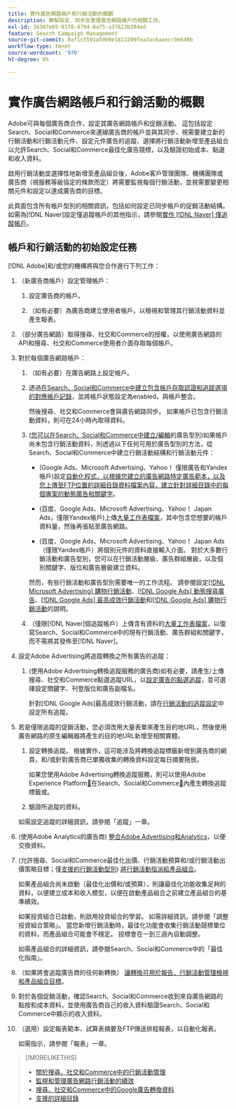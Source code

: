 ```yaml
---
title: 實作廣告網路帳戶和行銷活動的概觀
description: 瞭解設定、同步及管理廣告網路帳戶的相關工作。
exl-id: 36307e65-81f8-4794-8a75-a37623b294ed
feature: Search Campaign Management
source-git-commit: 0af1c5591a59b9e1813209fea3ac6aaecc0e649b
workflow-type: tm+mt
source-wordcount: '970'
ht-degree: 0%

---
```


# 實作廣告網路帳戶和行銷活動的概觀

Adobe可與每個廣告商合作，設定其廣告網路帳戶和促銷活動。 這包括設定Search、Social和Commerce來連線廣告商的帳戶並與其同步、視需要建立新的行銷活動和行銷活動元件、設定元件廣告的追蹤、選擇將行銷活動新增至產品組合以允許Search、Social和Commerce最佳化廣告競標，以及驗證初始成本、點選和收入資料。

啟用行銷活動並選擇性地新增至產品組合後，Adobe客戶管理團隊、機構團隊或廣告商（視服務等級協定的條款而定）將需要監視每個行銷活動，並視需要變更相關元件和設定以達成廣告商的目標。

此頁面包含所有帳戶型別的相關資訊，包括如何設定已同步帳戶的促銷活動結構。 如需為[!DNL Naver]設定僅追蹤帳戶的其他指示，請參閱[實作 [!DNL Naver] 僅追蹤帳戶](/help/search-social-commerce/campaign-management/naver-tracking-only-account-implement.md)。

## 帳戶和行銷活動的初始設定任務

[!DNL Adobe]和/或您的機構將與您合作進行下列工作：

1. （新廣告商帳戶）設定管理帳戶：

   1. 設定廣告商的帳戶。

   1. （如有必要）為廣告商建立使用者帳戶，以檢視和管理其行銷活動資料並產生報表。

1. （部分廣告網路）取得搜尋、社交和Commerce的授權，以使用廣告網路的API和搜尋、社交和Commerce使用者介面存取每個帳戶。

1. 對於每個廣告網路帳戶：

   1. （如有必要）在廣告網路上設定帳戶。

   1. 透過[在Search、Social和Commerce中建立包含帳戶存取認證和追蹤選項的對應帳戶記錄](/help/search-social-commerce/campaign-management/accounts/ad-network-account-manage.md#create-account)，並將帳戶狀態設定為enabled，與帳戶整合。

      然後搜尋、社交和Commerce會與廣告網路同步。 如果帳戶已包含行銷活動資料，則可在24小時內取得資料。

   1. ([您可以在Search、Social和Commerce中建立/編輯](/help/search-social-commerce/introduction/supported-inventory.md)的廣告型別)如果帳戶尚未包含行銷活動資料，則透過以下任何可用於廣告型別的方法，從Search、Social和Commerce中建立行銷活動結構和行銷活動元件：

      * (Google Ads、Microsoft Advertising、Yahoo！ 僅限廣告和Yandex帳戶)設定[自動化程式，以根據您建立的廣告網路特定廣告範本，以及您上傳至FTP位置的詳細目錄資料檔案內容，建立針對詳細目錄中的每個專案的動態廣告和關鍵字](/help/search-social-commerce/campaign-management/inventory-feeds/inventory-feeds-about.md)。

      * (百度、Google Ads、Microsoft Advertising、Yahoo！ Japan Ads，僅限Yandex帳戶)上傳[大量工作表檔案](/help/search-social-commerce/campaign-management/bulksheets/bulksheet-about.md)，其中包含您想要的帳戶資料量，然後再張貼至廣告網路。

      * (百度、Google Ads、Microsoft Advertising、Yahoo！ Japan Ads （僅限Yandex帳戶）將個別元件的資料直接輸入介面。 對於大多數行銷活動和廣告型別，您可以在行銷活動層級、廣告群組層級，以及個別關鍵字、版位和廣告層級建立資料。

      然而，有些行銷活動和廣告型別需要唯一的工作流程。 請參閱設定[[!DNL Microsoft Advertising] 購物行銷活動](/help/search-social-commerce/campaign-management/special-workflows/microsoft-shopping-campaigns.md)、[[!DNL Google Ads] 動態搜尋廣告](/help/search-social-commerce/campaign-management/special-workflows/google-dynamic-search-ads.md)、[[!DNL Google Ads] 最高成效行銷活動](/help/search-social-commerce/campaign-management/special-workflows/google-performance-max-campaigns.md)和[[!DNL Google Ads] 購物行銷活動](/help/search-social-commerce/campaign-management/special-workflows/google-shopping-campaigns.md)的說明。

   1. （僅限[!DNL Naver]個追蹤帳戶）上傳含有資料的[大量工作表檔案](/help/search-social-commerce/campaign-management/bulksheets/bulksheet-about.md)，以復寫Search、Social和Commerce中的現有行銷活動、廣告群組和關鍵字，而不需將其發佈至[!DNL Naver]。

1. 設定Adobe Advertising將追蹤轉換之所有廣告的追蹤：

   1. (使用Adobe Advertising轉換追蹤服務的廣告商)如有必要，請產生/上傳搜尋、社交和Commerce點選追蹤URL，以[設定廣告的點選追蹤](/help/search-social-commerce/tracking/click-tracking-ways-to-generate.md)，並可選擇設定關鍵字、刊登版位和廣告副檔名。

      針對[!DNL Google Ads]最高成效行銷活動，請在[行銷活動的追蹤設定](/help/search-social-commerce/campaign-management/campaigns/campaign-settings-google.md)中設定所有追蹤。

1. 若是僅限追蹤的促銷活動，您必須改用大量表單來產生目的地URL，然後使用廣告網路的原生編輯器將產生的目的地URL新增至相關實體。

   1. 設定轉換追蹤。 根據實作，這可能涉及將轉換追蹤標籤新增到廣告商的網頁，和/或針對廣告商已單獨收集的轉換資料設定每日摘要拖放。

      如果您使用Adobe Advertising轉換追蹤服務，則可以使用Adobe Experience Platform[&#128279;](https://experienceleague.adobe.com/docs/experience-platform/destinations/catalog/advertising/adobe-advertising-cloud.html?lang=zh-Hant)在Search、Social和Commerce[&#128279;](/help/search-social-commerce/tools/conversion-tag-generate.md)內產生轉換追蹤標籤或。

   1. 驗證所追蹤的資料。

   如需設定追蹤的詳細資訊，請參閱「追蹤」一章。

1. (使用Adobe Analytics的廣告商) [整合Adobe Advertising和Analytics](https://experienceleague.adobe.com/docs/advertising/integrations/analytics/overview.html?lang=zh-Hant)，以便交換資料。

1. (允許搜尋、Social和Commerce最佳化出價、行銷活動預算和/或行銷活動出價策略目標；僅[支援的行銷活動型別](/help/search-social-commerce/introduction/supported-inventory.md)) [將行銷活動指派給產品組合](/help/search-social-commerce/campaign-management/campaign-assign-to-portfolio.md)。

   如果產品組合尚未啟動（最佳化出價和/或預算），則讓最佳化功能收集足夠的資料，以便建立成本和收入模型，以便在啟動產品組合之前建立產品組合的基準績效。

   如果投資組合已啟動，則啟用投資組合的學習。 如需詳細資訊，請參閱「調整投資組合策略」。 當您新增行銷活動時，最佳化功能會收集行銷活動競標單位的資料，而產品組合可能會不穩定。 投標會在一到三週內自動調整。

   如需產品組合的詳細資訊，請參閱Search、Social和Commerce中的「最佳化指南」。<!-- verify convention for referencing Optimization Guide here -->

1. （如果將會追蹤廣告商的任何新轉換） [讓轉換可用於報告、行銷活動管理檢視和產品組合目標](/help/search-social-commerce/admin/conversion-metrics/conversion-metric-about.md)。

1. 對於各個促銷活動，確認Search、Social和Commerce收到來自廣告網路的點按和成本資料，並使用廣告商自己的收入資料驗證Search、Social和Commerce中顯示的收入資料。

1. （選用）設定報表範本、試算表摘要及FTP傳送排程報表，以自動化報表。

   如需指示，請參閱「報表」一章。

>[!MORELIKETHIS]
>
>* [關於搜尋、社交和Commerce中的行銷活動管理](campaign-management-about.md)
>* [監視和管理廣告網路行銷活動的績效](monitor-performance-campaigns.md)
>* [搜尋、社交和Commerce中的Google廣告轉換資料](google-conversion-data.md)
>* [支援的詳細目錄](/help/search-social-commerce/introduction/supported-inventory.md)
